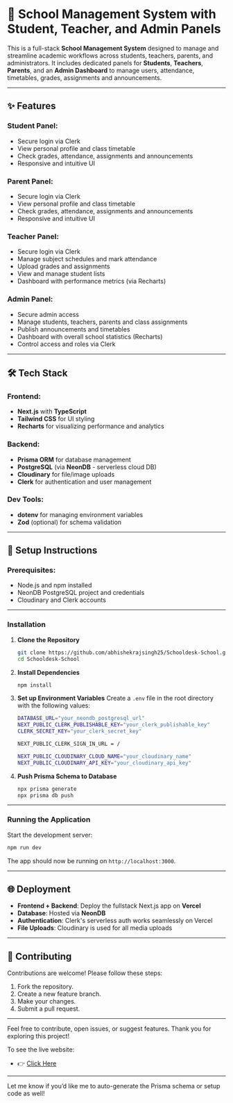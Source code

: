 # 🏫 School Management System with Student, Teacher, and Admin Panels

This is a full-stack **School Management System** designed to manage and streamline academic workflows across students, teachers, parents, and administrators. It includes dedicated panels for **Students**, **Teachers**, **Parents**, and an **Admin Dashboard** to manage users, attendance, timetables, grades, assignments and announcements.

---

## ✨ Features

### Student Panel:

* Secure login via Clerk
* View personal profile and class timetable
* Check grades, attendance, assignments and announcements
* Responsive and intuitive UI

### Parent Panel:

* Secure login via Clerk
* View personal profile and class timetable
* Check grades, attendance, assignments and announcements
* Responsive and intuitive UI

### Teacher Panel:

* Secure login via Clerk
* Manage subject schedules and mark attendance
* Upload grades and assignments
* View and manage student lists
* Dashboard with performance metrics (via Recharts)

### Admin Panel:

* Secure admin access
* Manage students, teachers, parents and class assignments
* Publish announcements and timetables
* Dashboard with overall school statistics (Recharts)
* Control access and roles via Clerk

---

## 🛠 Tech Stack

### Frontend:

* **Next.js** with **TypeScript**
* **Tailwind CSS** for UI styling
* **Recharts** for visualizing performance and analytics

### Backend:

* **Prisma ORM** for database management
* **PostgreSQL** (via **NeonDB** - serverless cloud DB)
* **Cloudinary** for file/image uploads
* **Clerk** for authentication and user management

### Dev Tools:

* **dotenv** for managing environment variables
* **Zod** (optional) for schema validation

---

## 🚀 Setup Instructions

### Prerequisites:

* Node.js and npm installed
* NeonDB PostgreSQL project and credentials
* Cloudinary and Clerk accounts

---

### Installation

1. **Clone the Repository**

   ```bash
   git clone https://github.com/abhishekrajsingh25/Schooldesk-School.git
   cd Schooldesk-School
   ```

2. **Install Dependencies**

   ```bash
   npm install
   ```

3. **Set up Environment Variables**
   Create a `.env` file in the root directory with the following values:

   ```bash
   DATABASE_URL="your_neondb_postgresql_url"
   NEXT_PUBLIC_CLERK_PUBLISHABLE_KEY="your_clerk_publishable_key"
   CLERK_SECRET_KEY="your_clerk_secret_key"

   NEXT_PUBLIC_CLERK_SIGN_IN_URL = /

   NEXT_PUBLIC_CLOUDINARY_CLOUD_NAME="your_cloudinary_name"
   NEXT_PUBLIC_CLOUDINARY_API_KEY="your_cloudinary_api_key"
   ```
   
4. **Push Prisma Schema to Database**

   ```bash
   npx prisma generate
   npx prisma db push
   ```

---

### Running the Application

Start the development server:

```bash
npm run dev
```

The app should now be running on `http://localhost:3000`.

---

## 🌐 Deployment

* **Frontend + Backend**: Deploy the fullstack Next.js app on **Vercel**
* **Database**: Hosted via **NeonDB**
* **Authentication**: Clerk's serverless auth works seamlessly on Vercel
* **File Uploads**: Cloudinary is used for all media uploads

---

## 🤝 Contributing

Contributions are welcome! Please follow these steps:

1. Fork the repository.
2. Create a new feature branch.
3. Make your changes.
4. Submit a pull request.

---

Feel free to contribute, open issues, or suggest features.
Thank you for exploring this project!

To see the live website:

* 👉 <a href="https://schooldesk-school-abhishekrajsingh.vercel.app/">Click Here</a>

---

Let me know if you’d like me to auto-generate the Prisma schema or setup code as well!
